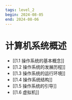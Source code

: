 ```yaml
---
tags: level_2
begin: 2024-08-05
end: 2024-08-06
---
```



# 计算机系统概述

- [[1.1 操作系统的基本概念]]
- [[1.2 操作系统的发展历程]]
- [[1.3 操作系统的运行环境]]
- [[1.4 操作系统结构]]
- [[1.5 操作系统的引导]]
- [[1.6 虚拟机]]